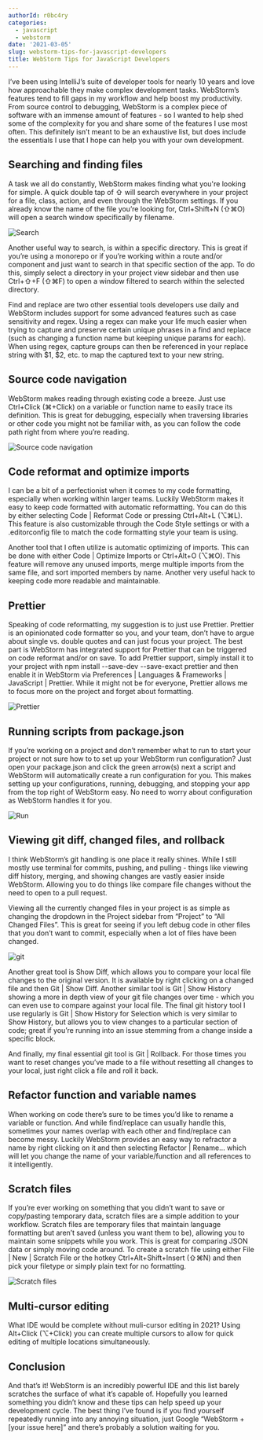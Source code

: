 ```yaml
---
authorId: r0bc4ry
categories:
  - javascript
  - webstorm
date: '2021-03-05'
slug: webstorm-tips-for-javascript-developers
title: WebStorm Tips for JavaScript Developers
---
```


I’ve been using IntelliJ’s suite of developer tools for nearly 10 years and love how approachable they make complex development tasks. WebStorm’s features tend to fill gaps in my workflow and help boost my productivity. From source control to debugging, WebStorm is a complex piece of software with an immense amount of features - so I wanted to help shed some of the complexity for you and share some of the features I use most often. This definitely isn’t meant to be an exhaustive list, but does include the essentials I use that I hope can help you with your own development.

## Searching and finding files

A task we all do constantly, WebStorm makes finding what you're looking for simple. A quick double tap of ⇧ will search everywhere in your project for a file, class, action, and even through the WebStorm settings. If you already know the name of the file you’re looking for, Ctrl+Shift+N (⇧⌘O) will open a search window specifically by filename.

![Search](/img/blog/webstorm-tips-for-javascript-developers/image4.png)

Another useful way to search, is within a specific directory. This is great if you’re using a monorepo or if you’re working within a route and/or component and just want to search in that specific section of the app. To do this, simply select a directory in your project view sidebar and then use Ctrl+⇧+F (⇧⌘F) to open a window filtered to search within the selected directory.

Find and replace are two other essential tools developers use daily and WebStorm includes support for some advanced features such as case sensitivity and regex. Using a regex can make your life much easier when trying to capture and preserve certain unique phrases in a find and replace (such as changing a function name but keeping unique params for each). When using regex, capture groups can then be referenced in your replace string with $1, $2, etc. to map the captured text to your new string.

## Source code navigation

WebStorm makes reading through existing code a breeze. Just use Ctrl+Click (⌘+Click) on a variable or function name to easily trace its definition. This is great for debugging, especially when traversing libraries or other code you might not be familiar with, as you can follow the code path right from where you’re reading.

![Source code navigation](/img/blog/webstorm-tips-for-javascript-developers/image6.gif)

## Code reformat and optimize imports

I can be a bit of a perfectionist when it comes to my code formatting, especially when working within larger teams. Luckily WebStorm makes it easy to keep code formatted with automatic reformatting. You can do this by either selecting Code | Reformat Code or pressing Ctrl+Alt+L (⌥⌘L). This feature is also customizable through the Code Style settings or with a .editorconfig file to match the code formatting style your team is using.

Another tool that I often utilize is automatic optimizing of imports. This can be done with either Code | Optimize Imports or Ctrl+Alt+O (⌥⌘O). This feature will remove any unused imports, merge multiple imports from the same file, and sort imported members by name. Another very useful hack to keeping code more readable and maintainable.

## Prettier

Speaking of code reformatting, my suggestion is to just use Prettier. Prettier is an opinionated code formatter so you, and your team, don’t have to argue about single vs. double quotes and can just focus your project. The best part is WebStorm has integrated support for Prettier that can be triggered on code reformat and/or on save. To add Prettier support, simply install it to your project with npm install --save-dev --save-exact prettier and then enable it in WebStorm via Preferences | Languages & Frameworks | JavaScript | Prettier. While it might not be for everyone, Prettier allows me to focus more on the project and forget about formatting.

![Prettier](/img/blog/webstorm-tips-for-javascript-developers/image1.gif)

## Running scripts from package.json

If you’re working on a project and don’t remember what to run to start your project or not sure how to to set up your WebStorm run configuration? Just open your package.json and click the green arrow(s) next a script and WebStorm will automatically create a run configuration for you. This makes setting up your configurations, running, debugging, and stopping your app from the top right of WebStorm easy. No need to worry about configuration as WebStorm handles it for you.

![Run](/img/blog/webstorm-tips-for-javascript-developers/image2.png)

## Viewing git diff, changed files, and rollback

I think WebStorm’s git handling is one place it really shines. While I still mostly use terminal for commits, pushing, and pulling - things like viewing diff history, merging, and showing changes  are vastly easier inside WebStorm. Allowing you to do things like compare file changes without the need to open to a pull request.

Viewing all the currently changed files in your project is as simple as changing the dropdown in the Project sidebar from “Project” to “All Changed Files”. This is great for seeing if you left debug code in other files that you don’t want to commit, especially when a lot of files have been changed.

![git](/img/blog/webstorm-tips-for-javascript-developers/image3.png)

Another great tool is Show Diff, which allows you to compare your local file changes to the original version. It is available by right clicking on a changed file and then Git | Show Diff. Another similar tool is Git | Show History showing a more in depth view of your git file changes over time - which you can even use to compare against your local file. The final git history tool I use regularly is Git | Show History for Selection which is very similar to Show History, but allows you to view changes to a particular section of code; great if you’re running into an issue stemming from a change inside a specific block.

And finally, my final essential git tool is Git | Rollback. For those times you want to reset changes you’ve made to a file without resetting all changes to your local, just right click a file and roll it back.

## Refactor function and variable names

When working on code there’s sure to be times you’d like to rename a variable or function. And while find/replace can usually handle this, sometimes your names overlap with each other and find/replace can become messy. Luckily WebStorm provides an easy way to refractor a name by right clicking on it and then selecting Refactor | Rename… which will let you change the name of your variable/function and all references to it intelligently.

## Scratch files

If you’re ever working on something that you didn’t want to save or copy/pasting temporary data, scratch files are a simple addition to your workflow. Scratch files are temporary files that maintain language formatting but aren’t saved (unless you want them to be), allowing you to maintain some snippets while you work. This is great for comparing JSON data or simply moving code around. To create a scratch file using either File | New | Scratch File or the hotkey Ctrl+Alt+Shift+Insert (⇧⌘N) and then pick your filetype or simply plain text for no formatting.

![Scratch files](/img/blog/webstorm-tips-for-javascript-developers/image5.png)

## Multi-cursor editing

What IDE would be complete without muli-cursor editing in 2021? Using Alt+Click (⌥+Click) you can create multiple cursors to allow for quick editing of multiple locations simultaneously.

## Conclusion

And that’s it! WebStorm is an incredibly powerful IDE and this list barely scratches the surface of what it’s capable of. Hopefully you learned something you didn’t know and these tips can help speed up your development cycle. The best thing I’ve found is if you find yourself repeatedly running into any annoying situation, just Google “WebStorm + [your issue here]” and there’s probably a solution waiting for you.


